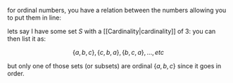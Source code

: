 for ordinal numbers, you have a relation between the numbers allowing you to put them in line:

lets say I have some set $S$ with a [[Cardinality|cardinality]] of 3: you can then list it as:

$$\{a,b,c\},\{c,b,a\},\{b,c,a\}, ..., etc$$

but only one of those sets (or subsets) are ordinal $\{a,b,c\}$ since it goes in order. 